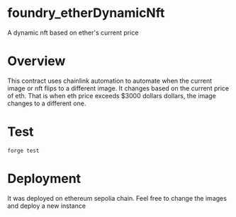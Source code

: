 # foundry_etherDynamicNft
A dynamic nft based on ether's current price

# Overview
  
  This contract uses chainlink automation to automate when the current image or nft flips
  to a different image. It changes based on the current price of eth. That is when eth price exceeds $3000 dollars dollars, the image changes to a different one.

# Test
 
  `forge test`

# Deployment

  It was deployed on ethereum sepolia chain. Feel free to change the images and deploy a new 
  instance